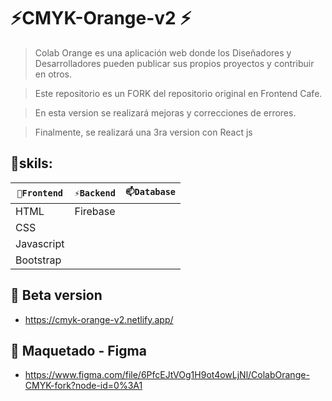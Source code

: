 # ⚡CMYK-Orange-v2 ⚡

> Colab Orange es una aplicación web donde los Diseñadores y Desarrolladores pueden publicar sus propios proyectos y contribuir en otros.

> Este repositorio es un FORK del repositorio original en Frontend Cafe.

> En esta version se realizará mejoras y correcciones de errores.

> Finalmente, se realizará una 3ra version con React js

## 🔭skils:

| `🔭Frontend` | `⚡Backend` | `📫Database` |
| ------ | ------ | ------ | 
| HTML | Firebase |  |
| CSS |  |  |
| Javascript |  |  |
| Bootstrap |  |  |


## 🌱 Beta version
<ul>
<li> <a href="https://cmyk-orange-v2.netlify.app/" target="_blank">https://cmyk-orange-v2.netlify.app/</a> </li>
</ul>

## 🎨 Maquetado - Figma
<ul>
<li> <a href="https://www.figma.com/file/6PfcEJtVOg1H9ot4owLjNl/ColabOrange-CMYK-fork?node-id=0%3A1" target="_blank">https://www.figma.com/file/6PfcEJtVOg1H9ot4owLjNl/ColabOrange-CMYK-fork?node-id=0%3A1</a> </li>
</ul>



